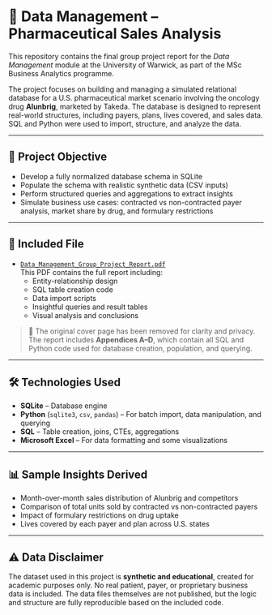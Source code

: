 # 💊 Data Management – Pharmaceutical Sales Analysis

This repository contains the final group project report for the *Data Management* module at the University of Warwick, as part of the MSc Business Analytics programme.

The project focuses on building and managing a simulated relational database for a U.S. pharmaceutical market scenario involving the oncology drug **Alunbrig**, marketed by Takeda. The database is designed to represent real-world structures, including payers, plans, lives covered, and sales data. SQL and Python were used to import, structure, and analyze the data.

---

## 📌 Project Objective

- Develop a fully normalized database schema in SQLite
- Populate the schema with realistic synthetic data (CSV inputs)
- Perform structured queries and aggregations to extract insights
- Simulate business use cases: contracted vs non-contracted payer analysis, market share by drug, and formulary restrictions

---

## 📎 Included File

- [`Data_Management_Group_Project_Report.pdf`](./Data_Management_Group_Project_Report.pdf)  
  This PDF contains the full report including:
  - Entity-relationship design
  - SQL table creation code
  - Data import scripts
  - Insightful queries and result tables
  - Visual analysis and conclusions

> 📌 The original cover page has been removed for clarity and privacy. The report includes **Appendices A–D**, which contain all SQL and Python code used for database creation, population, and querying.

---

## 🛠️ Technologies Used

- **SQLite** – Database engine
- **Python** (`sqlite3`, `csv`, `pandas`) – For batch import, data manipulation, and querying
- **SQL** – Table creation, joins, CTEs, aggregations
- **Microsoft Excel** – For data formatting and some visualizations

---

## 📊 Sample Insights Derived

- Month-over-month sales distribution of Alunbrig and competitors
- Comparison of total units sold by contracted vs non-contracted payers
- Impact of formulary restrictions on drug uptake
- Lives covered by each payer and plan across U.S. states

---

## ⚠️ Data Disclaimer

The dataset used in this project is **synthetic and educational**, created for academic purposes only. No real patient, payer, or proprietary business data is included. The data files themselves are not published, but the logic and structure are fully reproducible based on the included code. 

